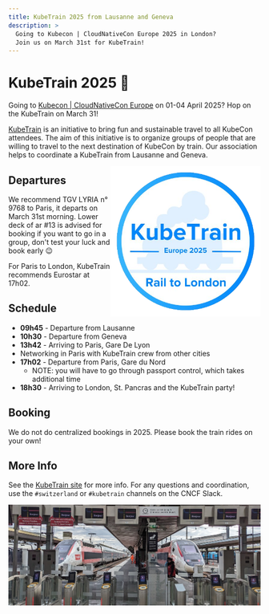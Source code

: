 ```yaml
---
title: KubeTrain 2025 from Lausanne and Geneva
description: >
  Going to Kubecon | CloudNativeCon Europe 2025 in London?
  Join us on March 31st for KubeTrain!
---
```


# KubeTrain 2025 🚅

Going to [Kubecon | CloudNativeCon Europe](https://events.linuxfoundation.org/kubecon-cloudnativecon-europe/)
on 01-04 April 2025?
Hop on the KubeTrain on March 31!

[KubeTrain](https://kubetrain.io/) is an initiative to bring fun and sustainable travel to all KubeCon attendees.
The aim of this initiative is to organize groups of people that are willing to travel to the next destination of KubeCon by train.
Our association helps to coordinate a KubeTrain from Lausanne and Geneva.

<img style="float:right; width:300px;" src="./images/kubetrain_logo.png">

## Departures

We recommend TGV LYRIA n° 9768 to Paris, it departs on March 31st morning.
Lower deck of ar #13 is advised for booking if you want to go in a group,
don't test your luck and book early :wink:

For Paris to London, KubeTrain recommends Eurostar at 17h02.

## Schedule

* **09h45** - Departure from Lausanne
* **10h30** - Departure from Geneva
* **13h42** - Arriving to Paris, Gare De Lyon
* Networking in Paris with KubeTrain crew from other cities
* **17h02** - Departure from Paris, Gare du Nord
  * NOTE: you will have to go through passport control, which takes additional time
* **18h30** - Arriving to London, St. Pancras and the KubeTrain party!

## Booking

We do not do centralized bookings in 2025.
Please book the train rides on your own!

## More Info

See the [KubeTrain site](https://kubetrain.io/) for more info.
For any questions and coordination, use the `#switzerland` or `#kubetrain` channels on the CNCF Slack.

![Trains from Suisse Romande and Zurich at Gare de Lyon](./images/gare-de-lyon.jpg)
